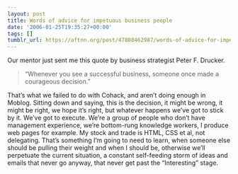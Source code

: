 ```yaml
---
layout: post
title: Words of advice for impetuous business people
date: '2006-01-25T19:35:27+00:00'
tags: []
tumblr_url: https://aftnn.org/post/47880462987/words-of-advice-for-impetuous-business-people
---
```

<p>Our mentor just sent me this quote by business strategist Peter F. Drucker.</p>
<blockquote><p>&ldquo;Whenever you see a successful business, someone once made a courageous decision.&rdquo;</p></blockquote>
<p>That&rsquo;s what we failed to do with Cohack, and aren&rsquo;t doing enough in Moblog. Sitting down and saying, this is the decision, it might be wrong, it might be right, we hope it&rsquo;s right, but whatever happens we&rsquo;ve got to stick by it. We&rsquo;ve got to execute. We&rsquo;re a group of people who don&rsquo;t have management experience, we&rsquo;re bottom-rung knowledge workers, I produce web pages for example. My stock and trade is HTML, CSS et al, not delegating. That&rsquo;s something I&rsquo;m going to need to learn, when someone else should be pulling their weight and when I should be, otherwise we&rsquo;ll perpetuate the current situation, a constant self-feeding storm of ideas and emails that never go anyway, that never get past the &ldquo;Interesting&rdquo; stage.</p>
